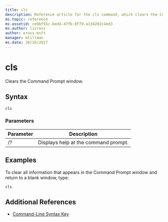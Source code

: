 ```yaml
---
title: cls
description: Reference article for the cls command, which clears the Command Prompt window.
ms.topic: reference
ms.assetid: ce9bf55c-bed4-47fb-8f79-a134202c4ed3
ms.author: lizross
author: eross-msft
manager: mtillman
ms.date: 10/16/2017
---
```


# cls

Clears the Command Prompt window.

## Syntax

```
cls
```

### Parameters

| Parameter | Description |
| --------- | ----------- |
| /? | Displays help at the command prompt. |

## Examples

To clear all information that appears in the Command Prompt window and return to a blank window, type:

```
cls
```

## Additional References

- [Command-Line Syntax Key](command-line-syntax-key.md)